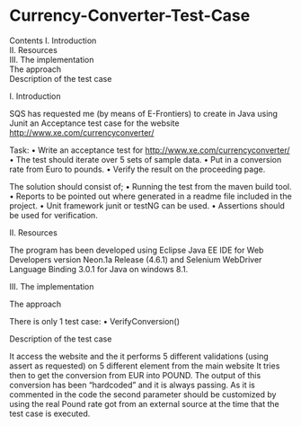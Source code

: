 # Currency-Converter-Test-Case
Contents
I.	Introduction		
II.	Resources		
III.	The implementation	
	    The approach			
	    Description of the test case	

 
I.	Introduction

SQS has requested me (by means of E-Frontiers) to create in Java using Junit an Acceptance test case for the website http://www.xe.com/currencyconverter/

Task:
•	Write an acceptance test for http://www.xe.com/currencyconverter/
•	The test should iterate over 5 sets of sample data.
•	Put in a conversion rate from Euro to pounds.
•	Verify the result on the proceeding page.

The solution should consist of;
•	Running the test from the maven build tool.
•	Reports to be pointed out where generated in a readme file included in the project.
•	Unit framework junit or testNG can be used.
•	Assertions should be used for verification.



 
II.	Resources

The program has been developed using Eclipse Java EE IDE for Web Developers version Neon.1a Release (4.6.1) and Selenium WebDriver Language Binding 3.0.1 for Java on windows 8.1. 




 
III.	The implementation

The approach

There is only 1 test case:
•	VerifyConversion()

Description of the test case

It access the website and the it performs 5 different validations (using assert as requested) on 5 different element from the main website
It tries then to get the conversion from EUR into POUND. The output of this conversion has been “hardcoded” and it is always passing. As it is commented in the code the second parameter should be customized by using the real Pound rate got from an external source at the time that the test case is executed.
